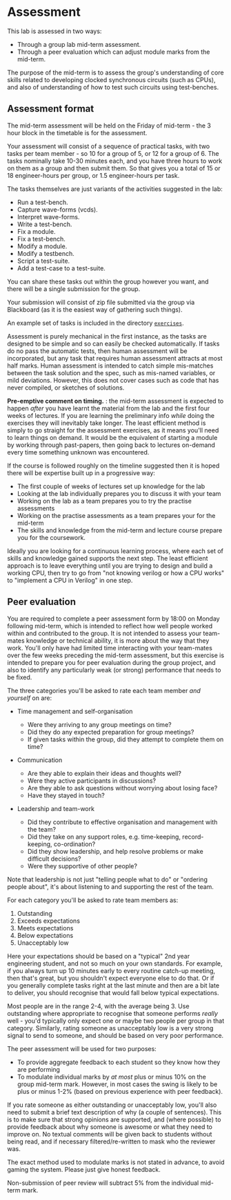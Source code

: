 Assessment
==========

This lab is assessed in two ways:

- Through a group lab mid-term assessment.
- Through a peer evaluation which can adjust module marks from the mid-term.

The purpose of the mid-term is to assess the group's understanding of
core skills related to developing clocked synchronous circuits
(such as CPUs), and also of understanding of how to test such
circuits using test-benches.

Assessment format
-----------------

The mid-term assessment will be held on the Friday of mid-term - the 3 hour
block in the timetable is for the assessment.

Your assessment will consist of a sequence of practical tasks, with two
tasks per team member - so 10 for a group of 5, or 12 for a group of 6.
The tasks nominally take 10-30 minutes each, and you have three hours
to work on them as a group and then submit them. So that gives you a
total of 15 or 18 engineer-hours per group, or 1.5 engineer-hours
per task.

The tasks themselves are just variants of the activities suggested
in the lab:

- Run a test-bench.
- Capture wave-forms (vcds).
- Interpret wave-forms.
- Write a test-bench.
- Fix a module.
- Fix a test-bench.
- Modify a module.
- Modify a testbench.
- Script a test-suite.
- Add a test-case to a test-suite.

You can share these tasks out within the group however you want,
and there will be a single submission for the group.

Your submission will consist of zip file submitted via the group
via Blackboard (as it is the easiest way of gathering such things).

An example set of tasks is included in the directory
[`exercises`](exercises).

Assessment is purely mechanical in the first instance, as the
tasks are designed to be simple and so can easily be checked
automatically. If tasks do no pass the automatic tests, then
human assessment will be incorporated, but any task that
requires human assessment attracts at most half marks. Human
assessment is intended to catch simple mis-matches between
the task solution and the spec, such as mis-named variables,
or mild deviations. However, this does not cover cases such
as code that has never compiled, or sketches of solutions.

**Pre-emptive comment on timing.** : the mid-term assessment
is expected to happen _after_ you have learnt the material
from the lab and the first four weeks of lectures. If you
are learning the preliminary info _while_ doing the exercises they will inevitably
take longer. The least efficient method is simply to go straight
for the assessment exercises, as it means you'll need to learn
things on demand. It would be the equivalent of starting a
module by working through past-papers, then going back to
lectures on-demand every time something unknown was encountered.

If the course is followed roughly on the timeline suggested then
it is hoped there will be expertise built up in a progressive way:

- The first couple of weeks of lectures set up knowledge for the lab
- Looking at the lab individually prepares you to discuss it with your team
- Working on the lab as a team prepares you to try the practise assessments
- Working on the practise assessments as a team prepares your for the mid-term
- The skills and knowledge from the mid-term and lecture course prepare you for
  the coursework.

Ideally you are looking for a continuous learning process, where
each set of skills and knowledge gained supports the next step. The least
efficient approach is to leave everything until you are trying to
design and build a working CPU, then try to go from "not knowing verilog
or how a CPU works" to "implement a CPU in Verilog" in one step.

Peer evaluation
---------------

You are required to complete a peer assessment form by 18:00 on
Monday following mid-term, which is intended to reflect how well people worked within
and contributed to the group. It is not intended to assess your
team-mates knowledge or technical ability, it is more about the
way that they work. You'll only have had limited time interacting
with your team-mates over the few weeks preceding the mid-term assessment,
but this exercise is intended to prepare you for peer evaluation
during the group project, and also to identify any particularly
weak (or strong) performance that needs to be fixed.

The three categories you'll be asked to rate each team member _and yourself_
on are:

- Time management and self-organisation
  - Were they arriving to any group meetings on time?
  - Did they do any expected preparation for group meetings?
  - If given tasks within the group, did they attempt to complete them on time?

- Communication
  - Are they able to explain their ideas and thoughts well?
  - Were they active participants in discussions?
  - Are they able to ask questions without worrying about losing face?
  - Have they stayed in touch?

- Leadership and team-work
  - Did they contribute to effective organisation and management with the team?
  - Did they take on any support roles, e.g. time-keeping, record-keeping, co-ordination?
  - Did they show leadership, and help resolve problems or make difficult decisions?
  - Were they supportive of other people?
  
Note that leadership is not just "telling people what to do" or "ordering people about",
it's about listening to and supporting the rest of the team.

For each category you'll be asked to rate team members as:

1.  Outstanding
2.  Exceeds expectations
3.  Meets expectations
4.  Below expectations
5.  Unacceptably low

Here your expectations should be based on a "typical" 2nd year engineering student, and
not so much on your own standards. For example, if you always turn up 10 minutes early to every
routine catch-up meeting, then that's great, but you shouldn't expect everyone else
to do that. Or if you generally complete tasks right at the last minute and then are
a bit late to deliver, you should recognise that would fall below typical expectations.
   
Most people are in the range 2-4, with the average being 3. Use outstanding where appropriate
to recognise that someone performs _really_ well - you'd typically only expect one or maybe
two people per group in that category. Similarly, rating someone as unacceptably low is
a very strong signal to send to someone, and should be based on very poor performance.

The peer assessment will be used for two purposes:

- To provide aggregate feedback to each student so they know how they are performing
- To modulate individual marks by _at most_ plus or minus 10% on the group mid-term mark.
    However, in most cases the swing is likely to be plus or minus 1-2% (based on
    previous experience with peer feedback).

If you rate someone as either outstanding or unacceptably low, you'll also need to
submit a brief text description of why (a couple of sentences). This is to make sure that
strong opinions are supported, and (where possible) to provide feedback about why
someone is awesome or what they need to improve on. No textual comments will be
given back to students without being read, and if necessary filtered/re-written
to mask who the reviewer was.

The exact method used to modulate marks is not stated in advance, to avoid gaming
the system. Please just give honest feedback.

Non-submission of peer review will subtract 5% from the individual mid-term mark.
